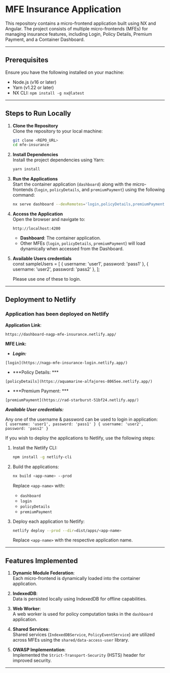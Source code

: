 # MFE Insurance Application

This repository contains a micro-frontend application built using NX and Angular. The project consists of multiple micro-frontends (MFEs) for managing insurance features, including Login, Policy Details, Premium Payment, and a Container Dashboard.

---

## Prerequisites

Ensure you have the following installed on your machine:
- Node.js (v16 or later)
- Yarn (v1.22 or later)
- NX CLI: `npm install -g nx@latest`

---

## Steps to Run Locally

1. **Clone the Repository**  
   Clone the repository to your local machine:
   ```bash
   git clone <REPO_URL>
   cd mfe-insurance
   ```

2. **Install Dependencies**  
   Install the project dependencies using Yarn:
   ```bash
   yarn install
   ```

3. **Run the Applications**  
   Start the container application (`dashboard`) along with the micro-frontends (`login`, `policyDetails`, and `premiumPayment`) using the following command:
   ```bash
   nx serve dashboard --devRemotes='login,policyDetails,premiumPayment'
   ```

4. **Access the Application**  
   Open the browser and navigate to:
   ```
   http://localhost:4200
   ```

   - **Dashboard**: The container application.
   - Other MFEs (`login`, `policyDetails`, `premiumPayment`) will load dynamically when accessed from the Dashboard.

5. **Available Users credentials**   
   const sampleUsers = [
      { username: 'user1', password: 'pass1' },
      { username: 'user2', password: 'pass2' },
    ];

    Please use one of these to login. 

---

## Deployment to Netlify

### Application has been deployed on Netlify

**Application Link**: 
```
https://dashboard-nagp-mfe-insurance.netlify.app/
```

**MFE Link:**
-	***Login:*** 
```
[login](https://nagp-mfe-insurance-login.netlify.app/)
```

-	***Policy Details: ***
```
[policyDetails](https://aquamarine-alfajores-8065ee.netlify.app/)
```
-	***Premium Payment: ***
```
[premiumPayment](https://rad-starburst-51bf24.netlify.app/)
```

***Available User credentials:***

Any one of the username & password can be used to login in application:
      ```  
      { username: 'user1', password: 'pass1' }
      { username: 'user2', password: 'pass2' }
      ```


If you wish to deploy the applications to Netlify, use the following steps:

1. Install the Netlify CLI:
   ```bash
   npm install -g netlify-cli
   ```

2. Build the applications:
   ```bash
   nx build <app-name> --prod
   ```

   Replace `<app-name>` with:
   - `dashboard`
   - `login`
   - `policyDetails`
   - `premiumPayment`

3. Deploy each application to Netlify:
   ```bash
   netlify deploy --prod --dir=dist/apps/<app-name>
   ```

   Replace `<app-name>` with the respective application name.

---

## Features Implemented

1. **Dynamic Module Federation**:  
   Each micro-frontend is dynamically loaded into the container application.

2. **IndexedDB**:  
   Data is persisted locally using IndexedDB for offline capabilities.

3. **Web Worker**:  
   A web worker is used for policy computation tasks in the `dashboard` application.

4. **Shared Services**:  
   Shared services (`IndexedDBService`, `PolicyEventService`) are utilized across MFEs using the `shared/data-access-user` library.

5. **OWASP Implementation**:  
   Implemented the `Strict-Transport-Security` (HSTS) header for improved security.

---
